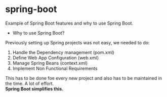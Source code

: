 # spring-boot
Example of Spring Boot features and why to use Spring Boot.

* Why to use Spring Boot?

Previously setting up Spring projects was not easy, we needed to do:
1. Handle the Dependency management (pom.xml)
2. Define Web App Configuration (web.xml)
3. Manage Spring Beans (context.xml)
4. Implement Non Functional Requirements

This has to be done foe every new project and also has to be maintained in the time. A lot of effort.<br />
**Spring Boot simplifies this.**
